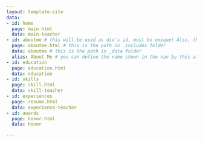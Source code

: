 ```yaml
---
layout: template-site
data:
- id: home
  page: main.html
  data: main-teacher
- id: aboutme # this will be used as div's id, must be unique! Also, this is for url xxx?{id}
  page: aboutme.html # this is the path in _includes folder
  data: aboutme # this is the path in _data folder
  alias: About Me # you can define the name shown in the nav by this attr, by default is the same to the `id`.
- id: education
  page: education.html
  data: education
- id: skills
  page: skill.html
  data: skill-teacher
- id: experiences
  page: resume.html
  data: experience-teacher
- id: awards
  page: honor.html
  data: honor

---
```

